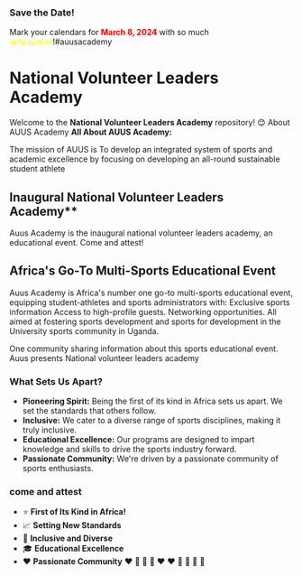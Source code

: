 ### Save the Date! 

Mark your calendars for <span style="color: red;">**March 8, 2024**</span> with so much <span style="color: yellow;">anticipation</span>!#auusacademy

# National Volunteer Leaders Academy

Welcome to the **National Volunteer Leaders Academy** repository!
😊 
About AUUS Academy
**All About AUUS Academy:**

The mission of AUUS is To develop an integrated system of sports and academic excellence by focusing on developing an all-round sustainable student athlete

## Inaugural National Volunteer Leaders Academy** 

Auus Academy is the inaugural national volunteer leaders academy, an educational event. Come and attest!

## Africa's Go-To Multi-Sports Educational Event

Auus Academy is Africa's number one go-to multi-sports educational event, equipping student-athletes and sports administrators with:
Exclusive sports information
 Access to high-profile guests.
 Networking opportunities.
All aimed at fostering sports development and sports for development in the University sports community in Uganda.

One community sharing information about this sports educational event.
Auus presents National volunteer leaders academy 
### What Sets Us Apart?
- **Pioneering Spirit:** Being the first of its kind in Africa sets us apart. We set the standards that others follow.
- **Inclusive:** We cater to a diverse range of sports disciplines, making it truly inclusive.
- **Educational Excellence:** Our programs are designed to impart knowledge and skills to drive the sports industry forward.
- **Passionate Community:** We're driven by a passionate community of sports enthusiasts.
### come and attest 
- :star: **First of Its Kind in Africa!**
- :chart_with_upwards_trend: **Setting New Standards**
- :muscle: **Inclusive and Diverse**
- :mortar_board: **Educational Excellence**
- :heart: **Passionate Community**
  ❤ 🤍 💙 🧡  ♥️ ❤ 🤍 💙 🧡 🖤


